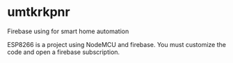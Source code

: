 # umtkrkpnr
Firebase using for smart home automation

ESP8266 is a project using NodeMCU and firebase. 
You must customize the code and open a firebase subscription.
